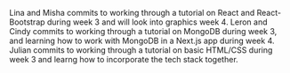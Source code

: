 Lina and Misha commits to working through a tutorial on React and React-Bootstrap during week 3 and will look into graphics week 4.
Leron and Cindy commits to working through a tutorial on MongoDB during week 3, and learning how to work with MongoDB in a Next.js app during week 4.
Julian commits to working through a tutorial on basic HTML/CSS during week 3 and learng how to incorporate the tech stack together. 


